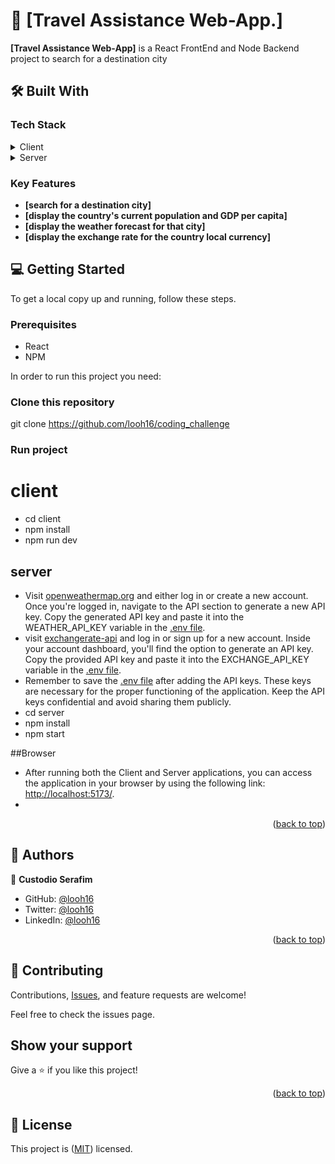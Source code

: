 <a name="readme-top"></a>


# 📖 [Travel Assistance Web-App.] <a name="about-project"></a>

**[Travel Assistance Web-App]** is a React FrontEnd and Node Backend project to search for a destination city



## 🛠 Built With <a name="built-with"></a>

### Tech Stack <a name="tech-stack"></a>

<details>
  <summary>Client</summary>
  <ul>
    <li><a href="https://reactjs.org/">ReactJS</a></li>
  </ul>
</details>

<details>
   <summary>Server</summary>
  <ul>
    <li><a href="https://nodejs.org/en">NodeJS</a></li>
    <li><a href="https://expressjs.com/">ExpressJS</a></li>
    <li><a href="https://www.exchangerate-api.com/">exchangerate-api</a></li>
    <li><a href="https://restcountries.com/">restcountries-api</a></li>
    <li><a href="https://openweathermap.org/api">openweathermap-api</a></li>
  </ul>
</details>

### Key Features <a name="key-features"></a>

- **[search for a destination city]**
- **[display the country's current population and GDP per capita]**
- **[display the weather forecast for that city]**
- **[display the exchange rate for the country local currency]**


## 💻 Getting Started <a name="getting-started"></a>

To get a local copy up and running, follow these steps.

### Prerequisites
- React
- NPM

In order to run this project you need:

### Clone this repository
git clone https://github.com/looh16/coding_challenge

### Run project

# client
- cd client
- npm install
- npm run dev

## server
- Visit [openweathermap.org](https://openweathermap.org/) and either log in or create a new account.
Once you're logged in, navigate to the API section to generate a new API key.
Copy the generated API key and paste it into the WEATHER_API_KEY variable in the [.env file](https://github.com/looh16/coding_challenge/blob/dev/server/.env).
- visit [exchangerate-api](https://www.exchangerate-api.com/) and log in or sign up for a new account.
Inside your account dashboard, you'll find the option to generate an API key.
Copy the provided API key and paste it into the EXCHANGE_API_KEY variable in the [.env file](https://github.com/looh16/coding_challenge/blob/dev/server/.env).
- Remember to save the [.env file](https://github.com/looh16/coding_challenge/blob/dev/server/.env) after adding the API keys. These keys are necessary for the proper functioning of the application. Keep the API keys confidential and avoid sharing them publicly.
- cd server
- npm install
- npm start

##Browser
- After running both the Client and Server applications, you can access the application in your browser by using the following link: [http://localhost:5173/](http://localhost:5173/).
- 
<p align="right">(<a href="#readme-top">back to top</a>)</p>


## 👥 Authors <a name="authors"></a>

👤 **Custodio Serafim**

- GitHub: [@looh16](https://github.com/looh16)
- Twitter: [@looh16](https://twitter.com/custodiolanga1)
- LinkedIn: [@looh16](https://www.linkedin.com/in/custodio-serafim) 


<p align="right">(<a href="#readme-top">back to top</a>)</p>

## 🤝 Contributing

Contributions, [Issues](https://github.com/looh16/coding_challenge/issues), and feature requests are welcome!

Feel free to check the issues page.

## Show your support

Give a ⭐️ if you like this project!


<p align="right">(<a href="#readme-top">back to top</a>)</p>

## 📝 License

This project is ([MIT](https://github.com/looh16/coding_challenge/blob/dev/LICENSE)) licensed.


